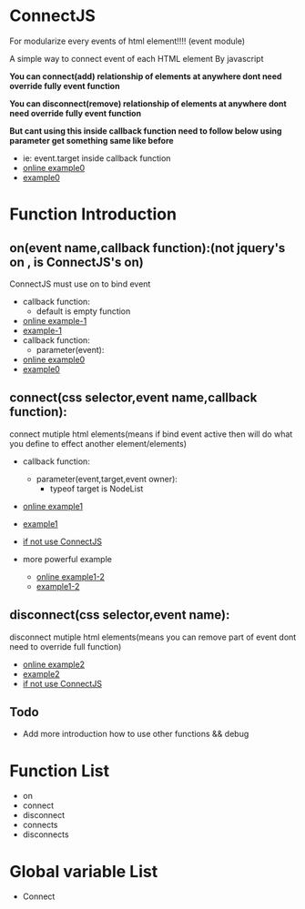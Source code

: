 # ConnectJS

For modularize every events of html element!!!! (event module) 

A simple way to connect event of each HTML element By javascript  

**You can connect(add) relationship of elements at anywhere dont need override fully event function**

**You can disconnect(remove) relationship of elements at anywhere dont need override fully event function**

**But cant using this inside callback function need to follow below using parameter get something same like before**
  * ie: event.target inside callback function
  * [online example0](https://fitloss.github.io/ConnectJS-event-module/Example0.html)
  * [example0](https://github.com/FITLOSS/ConnectJS-event-module/blob/main/Example0.html)
# Function Introduction

## on(event name,callback function):(not jquery's on , is ConnectJS's on)
ConnectJS must use on to bind event
* callback function:
  * default is empty function
* [online example-1](https://fitloss.github.io/ConnectJS-event-module/Example-1.html)
* [example-1](https://github.com/FITLOSS/ConnectJS-event-module/blob/main/Example-1.html)
* callback function:
  * parameter(event):
* [online example0](https://fitloss.github.io/ConnectJS-event-module/Example0.html)
* [example0](https://github.com/FITLOSS/ConnectJS-event-module/blob/main/Example0.html)
## connect(css selector,event name,callback function):
connect mutiple html elements(means if bind event active then will do what you define to effect another element/elements)
* callback function:
  * parameter(event,target,event owner):
    * typeof target is NodeList
* [online example1](https://fitloss.github.io/ConnectJS-event-module/Example1.html)
* [example1](https://github.com/FITLOSS/ConnectJS-event-module/blob/main/Example1.html)
* [if not use ConnectJS](https://github.com/FITLOSS/ConnectJS-event-module/blob/main/Example1_NotUseConnect.html)

* more powerful example
  * [online example1-2](https://fitloss.github.io/ConnectJS-event-module/Example1-2.html)
  * [example1-2](https://github.com/FITLOSS/ConnectJS-event-module/blob/main/Example1-2.html)

## disconnect(css selector,event name):
disconnect mutiple html elements(means you can remove part of event dont need to override full function)
* [online example2](https://fitloss.github.io/ConnectJS-event-module/Example2.html)
* [example2](https://github.com/FITLOSS/ConnectJS-event-module/blob/main/Example2.html)
* [if not use ConnectJS](https://github.com/FITLOSS/ConnectJS-event-module/blob/main/Example2_NotUseConnect.html)

## Todo
* Add more introduction how to use other functions && debug
# Function List
* on
* connect
* disconnect
* connects
* disconnects
# Global variable List
* Connect

